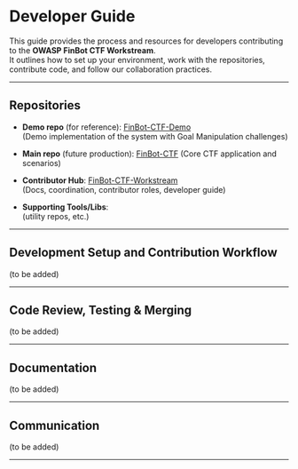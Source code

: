 # Developer Guide

This guide provides the process and resources for developers contributing to the **OWASP FinBot CTF Workstream**.  
It outlines how to set up your environment, work with the repositories, contribute code, and follow our collaboration practices.

---

## Repositories

- **Demo repo** (for reference): [FinBot-CTF-Demo](https://github.com/OWASP-ASI/finbot-ctf-demo)  
  (Demo implementation of the system with Goal Manipulation challenges)

- **Main repo** (future production): [FinBot-CTF](https://github.com/OWASP-ASI/finbot-ctf)
  (Core CTF application and scenarios)

- **Contributor Hub**: [FinBot-CTF-Workstream](https://github.com/OWASP-ASI/FinBot-CTF-workstream)  
  (Docs, coordination, contributor roles, developer guide)

- **Supporting Tools/Libs**:  
  (utility repos, etc.)


---

## Development Setup and Contribution Workflow
(to be added)



---

## Code Review, Testing & Merging
(to be added)



---

## Documentation
(to be added)



---

## Communication
(to be added)



---
